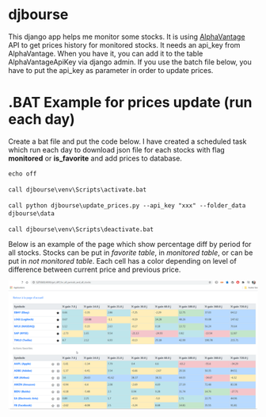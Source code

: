 # djbourse

This django app helps me monitor some stocks. It is using [AlphaVantage](https://rapidapi.com/alphavantage/api/alpha-vantage) API to get prices history for monitored stocks. It needs an api_key from AlphaVantage. When you have it, you can add it to the table AlphaVantageApiKey via django admin. If you use the batch file below, you have to put the api_key as parameter in order to update prices.

# .BAT Example for prices update (run each day)
Create a bat file and put the code below. I have created a scheduled task which run each day to download json file for each stocks with flag **monitored** or **is_favorite** and add prices to database.

```
echo off

call djbourse\venv\Scripts\activate.bat

call python djbourse\update_prices.py --api_key "xxx" --folder_data djbourse\data

call djbourse\venv\Scripts\deactivate.bat
```
Below is an example of the page which show percentage diff by period for all stocks. Stocks can be put in *favorite table*, in *monitored table*, or can be put in *not monitored table*.
Each cell has a color depending on level of difference between current price and previous price.

![](images/get_diff_for_all_periods_and_all_stocks.png)
